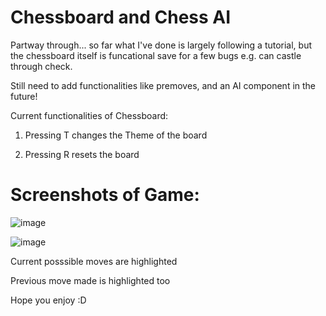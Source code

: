 # Chessboard and Chess AI

Partway through... so far what I've done is largely following a tutorial, but the chessboard itself is funcational save for a few bugs e.g. can castle through check.

Still need to add functionalities like premoves, and an AI component in the future!

Current functionalities of Chessboard:

1. Pressing T changes the Theme of the board 

2. Pressing R resets the board

# Screenshots of Game:
![image](https://github.com/criston-lee/chess/assets/123750477/856e4dec-1944-4ef5-b630-5c6b01feee32)




![image](https://github.com/criston-lee/chess/assets/123750477/78c1d7bb-957f-4760-9957-f3f168160c4a)


Current posssible moves are highlighted 

Previous move made is highlighted too

Hope you enjoy :D

